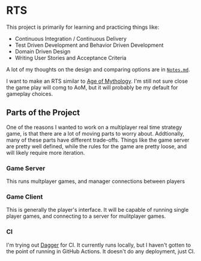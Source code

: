 # RTS

This project is primarily for learning and practicing things like:

- Continuous Integration / Continuous Delivery
- Test Driven Development and Behavior Driven Development
- Domain Driven Design
- Writing User Stories and Acceptance Criteria

A lot of my thoughts on the design and comparing options are in [`Notes.md`](Notes.md).

I want to make an RTS similar to [Age of Mythology](https://en.wikipedia.org/wiki/Age_of_Mythology).
I'm still not sure close the game play will comg to AoM, but it will probably be my default for gameplay choices.

## Parts of the Project

One of the reasons I wanted to work on a multiplayer real time strategy game, is that there are a lot of moving parts to worry about.
Addtionally, many of these parts have different trade-offs.
Things like the game server are pretty well defined, while the rules for the game are pretty loose, and will likely require more iteration.

### Game Server

This runs multplayer games, and manager connections between players

### Game Client

This is generally the player's interface.
It will be capable of running single player games, and connecting to a server for mulitplayer games.

### CI

I'm trying out [Dagger](https://dagger.io) for CI.
It currently runs locally, but I haven't gotten to the point of running in GitHub Actions.
It doesn't do any deployment, just CI.
